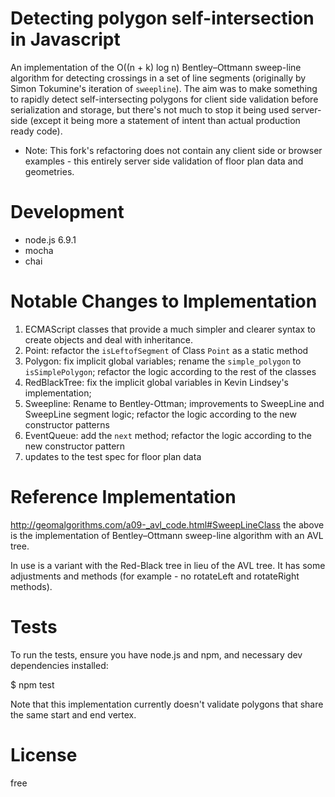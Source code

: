 Detecting polygon self-intersection in Javascript
============================================
An implementation of the O((n + k) log n) Bentley–Ottmann sweep-line algorithm for detecting crossings in a set of line segments (originally by Simon Tokumine's iteration of `sweepline`). The aim was to make something to rapidly detect self-intersecting polygons for client side validation before serialization and storage, but there's not much to stop it being used server-side (except it being more a statement of intent than actual production ready code).

* Note: This fork's refactoring does not contain any client side or browser examples - this entirely server side validation of floor plan data and geometries.


Development
===========
* node.js 6.9.1
* mocha
* chai

Notable Changes to Implementation
==============================================
1. ECMAScript classes that provide a much simpler and clearer syntax to create objects and deal with inheritance.
2. Point: refactor the `isLeftofSegment` of Class `Point` as a static method
3. Polygon: fix implicit global variables; rename the `simple_polygon` to `isSimplePolygon`; refactor the logic according to the rest of the classes
4. RedBlackTree: fix the implicit global variables in Kevin Lindsey's implementation;
5. Sweepline: Rename to Bentley-Ottman; improvements to SweepLine and SweepLine segment logic; refactor the logic according to the new constructor patterns
6. EventQueue: add the `next` method; refactor the logic according to the new constructor pattern
7. updates to the test spec for floor plan data


Reference Implementation
==============================================
http://geomalgorithms.com/a09-_avl_code.html#SweepLineClass
the above is the implementation of Bentley–Ottmann sweep-line algorithm with an AVL tree.

In use is a variant with the Red-Black tree in lieu of the AVL tree. It has some adjustments and methods (for example - no rotateLeft and rotateRight methods).


Tests
======
To run the tests, ensure you have node.js and npm, and necessary dev dependencies installed:

$ npm test

Note that this implementation currently doesn't validate polygons that share the same start and end vertex.


License
========
free